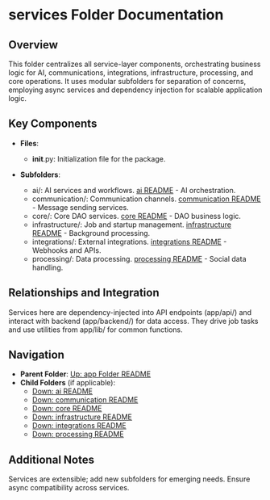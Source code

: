 # services Folder Documentation

## Overview
This folder centralizes all service-layer components, orchestrating business logic for AI, communications, integrations, infrastructure, processing, and core operations. It uses modular subfolders for separation of concerns, employing async services and dependency injection for scalable application logic.

## Key Components
- **Files**:
  - __init__.py: Initialization file for the package.

- **Subfolders**:
  - ai/: AI services and workflows. [ai README](./ai/README.md) - AI orchestration.
  - communication/: Communication channels. [communication README](./communication/README.md) - Message sending services.
  - core/: Core DAO services. [core README](./core/README.md) - DAO business logic.
  - infrastructure/: Job and startup management. [infrastructure README](./infrastructure/README.md) - Background processing.
  - integrations/: External integrations. [integrations README](./integrations/README.md) - Webhooks and APIs.
  - processing/: Data processing. [processing README](./processing/README.md) - Social data handling.

## Relationships and Integration
Services here are dependency-injected into API endpoints (app/api/) and interact with backend (app/backend/) for data access. They drive job tasks and use utilities from app/lib/ for common functions.

## Navigation
- **Parent Folder**: [Up: app Folder README](../README.md)
- **Child Folders** (if applicable): 
  - [Down: ai README](./ai/README.md)
  - [Down: communication README](./communication/README.md)
  - [Down: core README](./core/README.md)
  - [Down: infrastructure README](./infrastructure/README.md)
  - [Down: integrations README](./integrations/README.md)
  - [Down: processing README](./processing/README.md)

## Additional Notes
Services are extensible; add new subfolders for emerging needs. Ensure async compatibility across services.
